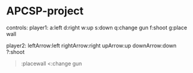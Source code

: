 # APCSP-project

controls:
player1:
a:left
d:right
w:up
s:down
q:change gun
f:shoot
g:place wall

player2:
leftArrow:left
rightArrow:right
upArrow:up
downArrow:down
?:shoot
>:placewall
<:change gun


